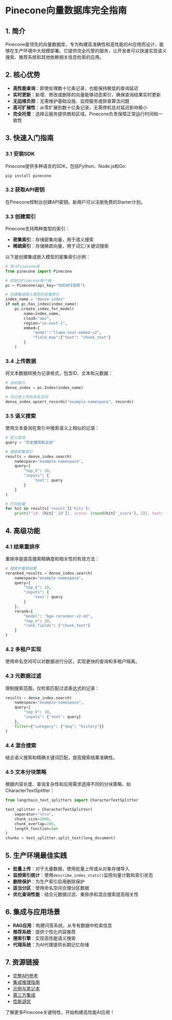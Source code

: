 # Pinecone向量数据库完全指南

## 1. 简介

Pinecone是领先的向量数据库，专为构建高准确性和高性能的AI应用而设计，能够在生产环境中大规模部署。它提供完全托管的服务，让开发者可以快速实现语义搜索、推荐系统和其他依赖相关信息检索的应用。

## 2. 核心优势

- **高性能查询**：即使处理数十亿条记录，也能保持极低的查询延迟
- **实时更新**：新增、修改或删除的向量能够动态索引，确保查询结果实时更新
- **无运维负担**：无需维护基础设施、监控服务或排查算法问题
- **高可扩展性**：从零扩展到数十亿条记录，无需停机且对延迟影响极小
- **完全托管**：选择云服务提供商和区域，Pinecone负责保障正常运行时间和一致性

## 3. 快速入门指南

### 3.1 安装SDK

Pinecone提供多种语言的SDK，包括Python、Node.js和Go:

```python
pip install pinecone
```

### 3.2 获取API密钥

在Pinecone控制台创建API密钥。新用户可以注册免费的Starter计划。

### 3.3 创建索引

Pinecone支持两种类型的索引：
- **密集索引**：存储密集向量，用于语义搜索
- **稀疏索引**：存储稀疏向量，用于词汇/关键词搜索

以下是创建集成嵌入模型的密集索引示例：

```python
# 导入Pinecone库
from pinecone import Pinecone

# 初始化Pinecone客户端
pc = Pinecone(api_key="你的API密钥")

# 创建集成嵌入模型的密集索引
index_name = "dense-index"
if not pc.has_index(index_name):
    pc.create_index_for_model(
        name=index_name,
        cloud="aws",
        region="us-east-1",
        embed={
            "model":"llama-text-embed-v2",
            "field_map":{"text": "chunk_text"}
        }
    )
```

### 3.4 上传数据

将文本数据转换为记录格式，包含ID、文本和元数据：

```python
# 目标索引
dense_index = pc.Index(index_name)

# 将记录上传到命名空间
dense_index.upsert_records("example-namespace", records)
```

### 3.5 语义搜索

使用文本查询在索引中搜索语义上相似的记录：

```python
# 定义查询
query = "历史建筑和古迹"

# 搜索密集索引
results = dense_index.search(
    namespace="example-namespace",
    query={
        "top_k": 10,
        "inputs": {
            'text': query
        }
    }
)

# 打印结果
for hit in results['result']['hits']:
    print(f"id: {hit['_id']}, score: {round(hit['_score'], 2)}, text: {hit['fields']['chunk_text']}")
```

## 4. 高级功能

### 4.1 结果重排序

重排序是提高搜索精确度和相关性的有效方法：

```python
# 搜索并重排结果
reranked_results = dense_index.search(
    namespace="example-namespace",
    query={
        "top_k": 10,
        "inputs": {
            'text': query
        }
    },
    rerank={
        "model": "bge-reranker-v2-m3",
        "top_n": 10,
        "rank_fields": ["chunk_text"]
    }   
)
```

### 4.2 多租户实现

使用命名空间可以对数据进行分区，实现更快的查询和多租户隔离。

### 4.3 元数据过滤

限制搜索范围，仅检索匹配过滤表达式的记录：

```python
results = dense_index.search(
    namespace="example-namespace",
    query={
        "top_k": 10,
        "inputs": {'text': query}
    },
    filter={"category": {"$eq": "history"}}
)
```

### 4.4 混合搜索

结合语义搜索和精确关键词匹配，提高搜索结果准确性。

### 4.5 文本分块策略

根据内容长度、查询复杂性和应用需求选择不同的分块策略，如CharacterTextSplitter：

```python
from langchain_text_splitters import CharacterTextSplitter

text_splitter = CharacterTextSplitter(
    separator="\n\n",
    chunk_size=1000,
    chunk_overlap=200,
    length_function=len
)
chunks = text_splitter.split_text(long_document)
```

## 5. 生产环境最佳实践

- **批量上传**：对于大量数据，使用批量上传或从对象存储导入
- **监控索引统计**：使用`describe_index_stats()`监控向量计数和索引状态
- **删除保护**：为生产索引启用删除保护
- **适当分区**：使用命名空间合理分区数据
- **优化查询性能**：结合元数据过滤、重排序和混合搜索提高相关性

## 6. 集成与应用场景

- **RAG应用**：构建问答系统，从专有数据中检索信息
- **推荐系统**：提供个性化内容推荐
- **搜索引擎**：实现高性能语义搜索
- **代理系统**：为AI代理提供长期记忆存储

## 7. 资源链接

- [完整API参考](https://docs.pinecone.io/reference)
- [集成推理指南](https://docs.pinecone.io/guides/inference)
- [示例与笔记本](https://docs.pinecone.io/examples)
- [第三方集成](https://docs.pinecone.io/integrations)
- [性能调优](https://docs.pinecone.io/guides/performance)

了解更多Pinecone关键特性，开始构建高性能AI应用！